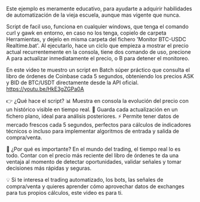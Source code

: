 Este ejemplo es meramente educativo, para ayudarte a adquirir habilidades de automatización de la vieja escuela, aunque mas vigente que nunca.

Script de facil uso, funciona en cualquier windows, que tenga el comando curl y gawk en entorno, en caso no los tenga, 
copielo de carpeta Herramientas, y dejelo en misma carpeta del fichero 'Monitor BTC-USDC Realtime.bat'.
Al ejecutarlo, hace un ciclo que empieza a mostrar el precio actual recurrentemente en la consola,
tiene dos comando de uso, precione A para actualizar inmediatamente el precio, o B para detener el monitoreo.

En este video te muestro un script en Batch súper práctico que consulta el libro de órdenes de Coinbase cada 5 segundos, obteniendo los precios ASK y BID de BTC/USDT directamente desde la API oficial.
https://youtu.be/HkE3gZGPa0A

👉 ¿Qué hace el script?
📊 Muestra en consola la evolución del precio con un histórico visible en tiempo real.
💾 Guarda cada actualización en un fichero plano, ideal para análisis posteriores.
⚡ Permite tener datos de mercado frescos cada 5 segundos, perfectos para cálculos de indicadores técnicos o incluso para implementar algoritmos de entrada y salida de compra/venta.

🔑 ¿Por qué es importante?
En el mundo del trading, el tiempo real lo es todo. Contar con el precio más reciente del libro de órdenes te da una ventaja al momento de detectar oportunidades, validar señales y tomar decisiones más rápidas y seguras.

💡 Si te interesa el trading automatizado, los bots, las señales de compra/venta y quieres aprender cómo aprovechar datos de exchanges para tus propios cálculos, este video es para ti.
